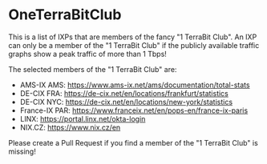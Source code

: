 # OneTerraBitClub

This is a list of IXPs that are members of the fancy "1 TerraBit Club". An IXP can only be a member of the "1 TerraBit Club" if the publicly available traffic graphs show a peak traffic of more than 1 Tbps!

The selected members of the "1 TerraBit Club" are:
* AMS-IX AMS: https://www.ams-ix.net/ams/documentation/total-stats
* DE-CIX FRA: https://de-cix.net/en/locations/frankfurt/statistics
* DE-CIX NYC: https://de-cix.net/en/locations/new-york/statistics
* France-IX PAR: https://www.franceix.net/en/pops-en/france-ix-paris
* LINX: https://portal.linx.net/okta-login
* NIX.CZ: https://www.nix.cz/en

Please create a Pull Request if you find a member of the "1 TerraBit Club" is missing!
